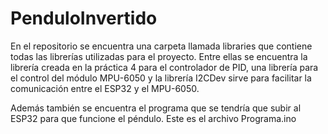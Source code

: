 # PenduloInvertido
En el repositorio se encuentra una carpeta llamada libraries que contiene todas las librerías utilizadas para el proyecto. Entre ellas se encuentra la librería creada en la práctica 4 para el controlador de PID, una librería para el control del módulo MPU-6050 y la librería I2CDev sirve para facilitar la comunicación entre el ESP32 y el MPU-6050.

Además también se encuentra el programa que se tendría que subir al ESP32 para que funcione el péndulo. Este es el archivo Programa.ino 
